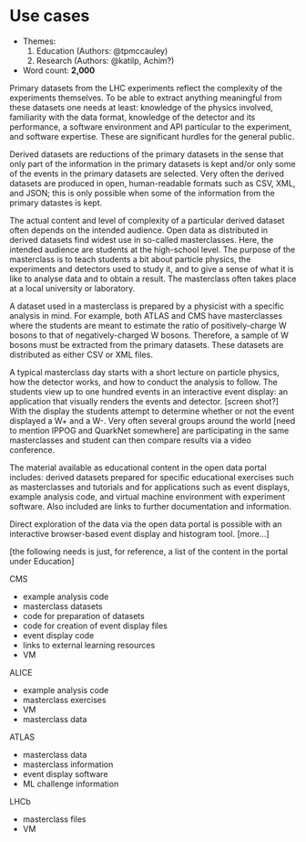 # Use cases

- Themes:
    1. Education (Authors: @tpmccauley)
    2. Research (Authors: @katilp, Achim?)
- Word count: **2,000**

Primary datasets from the LHC experiments reflect the complexity of the experiments themselves. To be able to extract anything meaningful from these datasets one needs at least: knowledge of the physics involved, familiarity with the data format, knowledge of the detector and its performance, a software environment and API particular to the experiment, and software expertise. These are significant hurdles for the general public.

Derived datasets are reductions of the primary datasets in the sense that only part of the information in the primary datasets is kept and/or only some of the events in the primary datasets are selected. Very often the derived datasets are produced in open, human-readable formats such as CSV, XML, and JSON; this is only possible when some of the information from the primary datastes is kept. 

The actual content and level of complexity of a particular derived dataset often depends on the intended audience. Open data as distributed in derived datasets find widest use in so-called masterclasses. Here, the intended audience are students at the high-school level. The purpose of the masterclass is to teach students a bit about particle physics, the experiments and detectors used to study it, and to give a sense of what it is like to analyse data and to obtain a result. The masterclass often takes place at a local university or laboratory.

A dataset used in a masterclass is prepared by a physicist with a specific analysis in mind. For example, both ATLAS and CMS have masterclasses where the students are meant to estimate the ratio of positively-charge W bosons to that of negatively-charged W bosons. Therefore, a sample of W bosons must be extracted from the primary datasets. These datasets are distributed as either CSV or XML files. 

A typical masterclass day starts with a short lecture on particle physics, how the detector works, and how to conduct the analysis to follow. The students view up to one hundred events in an interactive event display: an application that visually renders the events and detector. [screen shot?] With the display the students attempt to determine whether or not the event displayed a W+ and a W-. Very often several groups around the world [need to mention IPPOG and QuarkNet somewhere] are participating in the same masterclasses and student can then compare results via a video conference. 

The material available as educational content in the open data portal includes: derived datasets prepared for specific educational exercises such as masterclasses and tutorials and for applications such as event displays, example analysis code, and virtual machine environment with experiment software. Also included are links to further documentation and information.

Direct exploration of the data via the open data portal is possible with an interactive browser-based event display and histogram tool. [more...]

[the following needs is just, for reference, a list of the content in the portal under Education]

CMS
* example analysis code
* masterclass datasets
* code for preparation of datasets
* code for creation of event display files
* event display code
* links to external learning resources
* VM

ALICE
* example analysis code
* masterclass exercises
* VM
* masterclass data
 
ATLAS
* masterclass data
* masterclass information
* event display software
* ML challenge information

LHCb
* masterclass files
* VM
